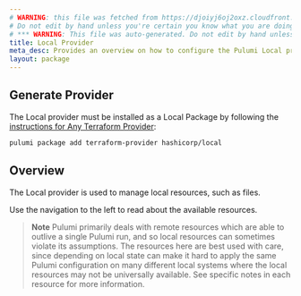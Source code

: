 ```yaml
---
# WARNING: this file was fetched from https://djoiyj6oj2oxz.cloudfront.net/docs/registry.opentofu.org/hashicorp/local/2.5.3-alpha1/index.md
# Do not edit by hand unless you're certain you know what you are doing!
# *** WARNING: This file was auto-generated. Do not edit by hand unless you're certain you know what you are doing! ***
title: Local Provider
meta_desc: Provides an overview on how to configure the Pulumi Local provider.
layout: package
---
```


## Generate Provider

The Local provider must be installed as a Local Package by following the [instructions for Any Terraform Provider](https://www.pulumi.com/registry/packages/terraform-provider/):

```bash
pulumi package add terraform-provider hashicorp/local
```
## Overview

The Local provider is used to manage local resources, such as files.

Use the navigation to the left to read about the available resources.

> **Note** Pulumi primarily deals with remote resources which are able
to outlive a single Pulumi run, and so local resources can sometimes violate
its assumptions. The resources here are best used with care, since depending
on local state can make it hard to apply the same Pulumi configuration on
many different local systems where the local resources may not be universally
available. See specific notes in each resource for more information.